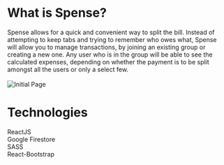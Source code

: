 # What is Spense?

Spense allows for a quick and convenient way to split the bill. Instead of attempting to keep tabs and trying to remember who owes what, Spense will allow you to manage transactions, by joining an existing group or creating a new one. Any user who is in the group will be able to see the calculated expenses, depending on whether the payment is to be split amongst all the users or only a select few.
<br/><br/>
![Initial Page](https://user-images.githubusercontent.com/50897551/162958177-1cc58ab2-df36-4b6a-85bf-c84ccb145a39.png)
# Technologies

ReactJS\
Google Firestore\
SASS\
React-Bootstrap


